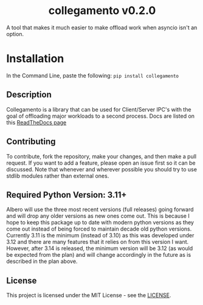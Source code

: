 <h1 align="center">collegamento v0.2.0</h1>

A tool that makes it much easier to make offload work when asyncio isn't an option.

# Installation

In the Command Line, paste the following: `pip install collegamento`

## Description

Collegamento is a library that can be used for Client/Server IPC's with the goal of offloading major workloads to a second process. Docs are listed on this [ReadTheDocs page](https://collegamento.readthedocs.io/en/master/)

## Contributing

To contribute, fork the repository, make your changes, and then make a pull request. If you want to add a feature, please open an issue first so it can be discussed. Note that whenever and wherever possible you should try to use stdlib modules rather than external ones.

## Required Python Version: 3.11+

Albero will use the three most recent versions (full releases) going forward and will drop any older versions as new ones come out. This is because I hope to keep this package up to date with modern python versions as they come out instead of being forced to maintain decade old python versions.
Currently 3.11 is the minimum (instead of 3.10) as this was developed under 3.12 and there are many features that it relies on from this version I want. However, after 3.14 is released, the minimum version will be 3.12 (as would be expected from the plan) and will change accordingly in the future as is described in the plan above.

## License

This project is licensed under the MIT License - see the [LICENSE](./LICENSE).
